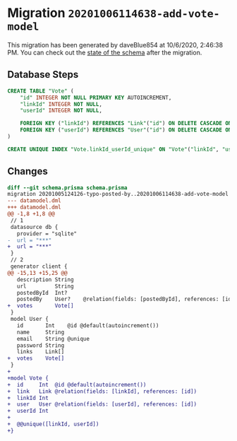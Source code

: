 # Migration `20201006114638-add-vote-model`

This migration has been generated by daveBlue854 at 10/6/2020, 2:46:38 PM.
You can check out the [state of the schema](./schema.prisma) after the migration.

## Database Steps

```sql
CREATE TABLE "Vote" (
    "id" INTEGER NOT NULL PRIMARY KEY AUTOINCREMENT,
    "linkId" INTEGER NOT NULL,
    "userId" INTEGER NOT NULL,

    FOREIGN KEY ("linkId") REFERENCES "Link"("id") ON DELETE CASCADE ON UPDATE CASCADE,
    FOREIGN KEY ("userId") REFERENCES "User"("id") ON DELETE CASCADE ON UPDATE CASCADE
)

CREATE UNIQUE INDEX "Vote.linkId_userId_unique" ON "Vote"("linkId", "userId")
```

## Changes

```diff
diff --git schema.prisma schema.prisma
migration 20201005124126-typo-posted-by..20201006114638-add-vote-model
--- datamodel.dml
+++ datamodel.dml
@@ -1,8 +1,8 @@
 // 1
 datasource db {
   provider = "sqlite"
-  url = "***"
+  url = "***"
 }
 // 2
 generator client {
@@ -15,13 +15,25 @@
   description String
   url         String
   postedById  Int?
   postedBy    User?    @relation(fields: [postedById], references: [id])
+  votes       Vote[]
 }
 model User {
   id       Int    @id @default(autoincrement())
   name     String
   email    String @unique
   password String
   links    Link[]
+  votes    Vote[]
 }
+
+model Vote {
+  id     Int  @id @default(autoincrement())
+  link   Link @relation(fields: [linkId], references: [id])
+  linkId Int
+  user   User @relation(fields: [userId], references: [id])
+  userId Int
+
+  @@unique([linkId, userId])
+}
```


